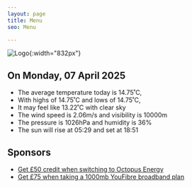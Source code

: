 ```yaml
---
layout: page
title: Menu
seo: Menu

---
```


![Logo](/images/logo.jpg){:width="832px"}

<!-- weather_marker starts -->
## On Monday, 07 April 2025

- The average temperature today is 14.75˚C,
- With highs of 14.75˚C and lows of 14.75˚C,
- It may feel like 13.22˚C with clear sky
- The wind speed is 2.06m/s and visibility is 10000m
- The pressure is 1026hPa and humidity is 36%
- The sun will rise at 05:29 and set at 18:51

<!-- weather_marker ends -->

## Sponsors

- [Get £50 credit when switching to Octopus Energy](https://bit.ly/3oD1nnS)
- [Get £75 when taking a 1000mb YouFibre broadband plan](https://aklam.io/91zWhU?)



